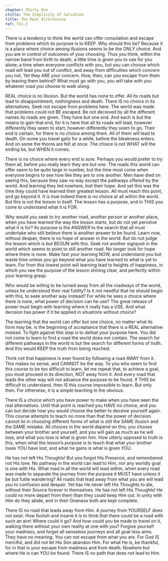 ```yaml
---
chapter: Thirty One
ctitle: The Simplicity of Salvation
title: The Real Alternative
ref: T31.3
---
```


There is a tendency to think the world can offer consolation and escape
from problems which its purpose is to KEEP. Why should this be? Because
it is a place where choice among illusions seems to be the ONLY choice.
And you are in control of outcomes of your choosing. Thus you think,
within the narrow band from birth to death, a little time is given you
to use for you alone; a time when everyone conflicts with you, but you
can choose which road will lead you out of conflict, and away from
difficulties which concern you not. Yet they ARE your concern. How, then,
can you escape from them by leaving them behind? What must go with you,
you will take with you whatever road you choose to walk along.

REAL choice is no illusion. But the world has none to offer. All
its roads but lead to disappointment, nothingness and death. There IS no
choice in its alternatives. Seek not escape from problems here. The world
was made that problems could not BE escaped. Be not deceived by all the
different names its roads are given. They have but one end. And each is
but the means to gain that end, for it is here that all its roads will
lead, however differently they seem to start; however differently they
seem to go. Their end is certain, for there is no choice among them. All
of them will lead to death. On some you travel gaily for a while, before
the bleakness enters. And on some the thorns are felt at once. The
choice is not WHAT will the ending be, but WHEN it comes.

There is no choice where every end is sure. Perhaps you would prefer to
try them all, before you really learn they are but one. The roads this
world can offer seem to be quite large in number, but the time must come
when everyone begins to see how like they are to one another. Men have
died on seeing this, because they saw no way except the pathways offered
by the world. And learning they led nowhere, lost their hope. And yet
this was the time they could have learned their greatest lesson. All
must reach this point, and go beyond it. It is true indeed there is no
choice at all within the world. But this is not the lesson in itself.
The lesson has a purpose, and in THIS you come to understand what it is
FOR.

Why would you seek to try another road, another person or another place,
when you have learned the way the lesson starts, but do not yet perceive
what it is for? Its purpose is the ANSWER to the search that all must
undertake who still believe there is another answer to be found. Learn
now, without despair, there is no hope of answer in the world. But do
not judge the lesson which is but BEGUN with this. Seek not another
signpost in the world which seems to point to still another road. No
longer look for hope where there is none. Make fast your learning NOW,
and understand you but waste time unless you go beyond what you have
learned to what is yet to learn. For from this lowest point will
learning lead to heights of happiness, in which you see the purpose of
the lesson shining clear, and perfectly within your learning grasp.

Who would be willing to be turned away from all the roadways of the
world, unless he understood their real futility? Is it not needful
that he should begin with this, to seek another way instead? For while
he sees a choice where there is none, what power of decision can he use?
The great release of power must begin with learning where it really has
a USE. And what decision has power if it be applied in situations
without choice?

The learning that the world can offer but one choice, no matter what its
form may be, is the beginning of acceptance that there is a REAL
alternative instead. To fight against this step is to defeat your
purpose here. You did not come to learn to find a road the world does
not contain. The search for different pathways in the world is but the
search for different forms of truth. And this would KEEP the truth from
being reached.

Think not that happiness is ever found by following a road AWAY from it.
This makes no sense, and CANNOT be the way. To you who seem to find this
course to be too difficult to learn, let me repeat that, to achieve a
goal, you must proceed in its direction, NOT away from it. And every
road that leads the other way will not advance the purpose to be found.
If THIS be difficult to understand, then IS this course impossible to
learn. But only then. For otherwise, it is a simple teaching in the
obvious.

There IS a choice which you have power to make when you have seen the
real alternatives. Until that point is reached you HAVE no choice, and
you can but decide how you would choose the better to deceive yourself
again. This course attempts to teach no more than that the power of
decision cannot lie in choosing different forms of what is still the
SAME illusion and the SAME mistake. All choices in the world depend on
this; you choose between your brother and yourself, and you will gain as
much as he will lose, and what you lose is what is given him. How
utterly opposed to truth is this, when what the lesson’s purpose is to
teach that what your brother loses YOU have lost, and what he gains is
what is given YOU.

He has not left His Thoughts! But you forgot His Presence, and
remembered not His love. No pathway in the world can lead to Him, nor
any worldly goal is one with His. What road in all the world will lead
within, when every road was made to separate the journey from the
purpose it MUST have unless it be but futile wandering? All roads that
lead away from what you are will lead you
to confusion and despair. Yet has He never left His Thoughts to die,
without their Source forever in themselves. He has not left His
Thoughts! He could no more depart from them than they could keep Him
out. In unity with Him do they abide, and in their Oneness both are kept
complete.

There IS no road that leads away from Him. A journey from YOURSELF does
not exist. How foolish and insane it is to think that there could be a
road with such an aim! Where could it go? And how could you be made to
travel on it, walking there without your own reality at one with you?
Forgive yourself your madness, and forget all senseless journeys and all
goal-less aims. They have no meaning. You can not escape from what you
are. For God IS merciful, and did not let His Son abandon Him. For what
He is, be thankful, for in that is your escape from madness and from
death. Nowhere but where He is can YOU be found. There IS no path that
does not lead to Him.

